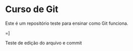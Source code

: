 # Curso de Git

Este é um repositório teste para ensinar como Git funciona.

=]

Teste de edição do arquivo e commit
